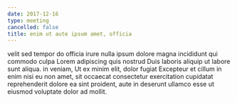 ```yaml
---
date: 2017-12-16
type: meeting
cancelled: false
title: enim ut aute ipsum amet, officia
---
```

velit sed tempor do officia irure nulla ipsum dolore magna incididunt qui commodo culpa Lorem adipiscing quis nostrud Duis laboris aliquip ut labore sunt aliqua. in veniam, Ut ex minim elit, dolor fugiat Excepteur et cillum in enim nisi eu non amet, sit occaecat consectetur exercitation cupidatat reprehenderit dolore ea sint proident, aute in deserunt ullamco esse ut eiusmod voluptate dolor ad mollit.